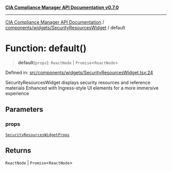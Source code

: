 [**CIA Compliance Manager API Documentation v0.7.0**](../../../../README.md)

***

[CIA Compliance Manager API Documentation](../../../../modules.md) / [components/widgets/SecurityResourcesWidget](../README.md) / default

# Function: default()

> **default**(`props`): `ReactNode` \| `Promise`\<`ReactNode`\>

Defined in: [src/components/widgets/SecurityResourcesWidget.tsx:24](https://github.com/Hack23/cia-compliance-manager/blob/a904e43458f81faf7066f9da9fc149cc9f6e236d/src/components/widgets/SecurityResourcesWidget.tsx#L24)

SecurityResourcesWidget displays security resources and reference materials
Enhanced with Ingress-style UI elements for a more immersive experience

## Parameters

### props

[`SecurityResourcesWidgetProps`](../interfaces/SecurityResourcesWidgetProps.md)

## Returns

`ReactNode` \| `Promise`\<`ReactNode`\>
